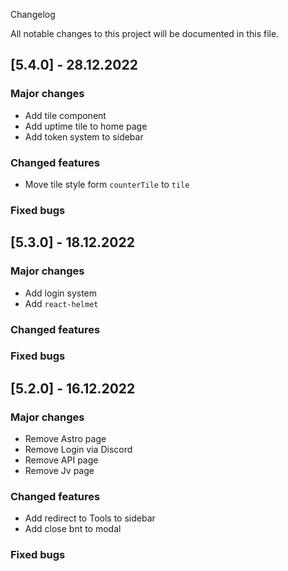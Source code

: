 Changelog

All notable changes to this project will be documented in this file.

## [5.4.0] - 28.12.2022

### Major changes

- Add tile component
- Add uptime tile to home page
- Add token system to sidebar

### Changed features

- Move tile style form `counterTile` to `tile`

### Fixed bugs

## [5.3.0] - 18.12.2022

### Major changes

- Add login system
- Add `react-helmet`

### Changed features

### Fixed bugs

## [5.2.0] - 16.12.2022

### Major changes

- Remove Astro page
- Remove Login via Discord
- Remove API page
- Remove Jv page

### Changed features

- Add redirect to Tools to sidebar
- Add close bnt to modal

### Fixed bugs
